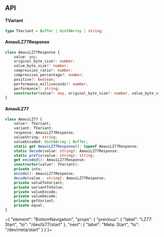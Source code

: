 

## API

#### TVariant

```ts
type TVariant = Buffer | Uint8Array | string;
```

#### AmauiLZ77Response

```ts
class AmauiLZ77Response {
    value: any;
    original_byte_size?: number;
    value_byte_size?: number;
    compression_ratio?: number;
    compression_percentage?: number;
    positive?: boolean;
    performance_milliseconds?: number;
    performance?: string;
    constructor(value?: any, original_byte_size?: number, value_byte_size?: number, compression_ratio?: number, compression_percentage?: number, positive?: boolean, performance_milliseconds?: number, performance?: string);
}
```

#### AmauiLZ77

```ts
class AmauiLZ77 {
    value?: TVariant;
    variant: TVariant;
    response: AmauiLZ77Response;
    valueString: string;
    valueEncoded: Uint8Array | Buffer;
    static get AmauiLZ77Response(): typeof AmauiLZ77Response;
    static decode(value: string): AmauiLZ77Response;
    static prefix(value: string): string;
    get encoded(): AmauiLZ77Response;
    constructor(value?: TVariant);
    private into;
    encode(): AmauiLZ77Response;
    decode(value_: string): AmauiLZ77Response;
    private valueToVariant;
    private variantToValue;
    private valueEncode;
    private valueDecode;
    private getVariant;
    private equal;
}
```


~{
  "element": "BottomNavigation",
  "props": {
    "previous": {
      "label": "LZ77: Start",
      "to": "/dev/lz77/start"
    },
    "next": {
      "label": "Meta: Start",
      "to": "/dev/meta/start"
    }
  }
}~
